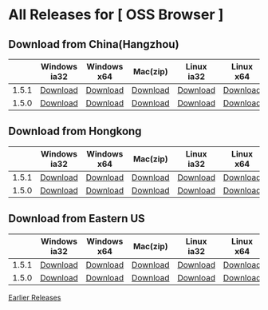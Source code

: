 # All Releases for [ OSS Browser ]

## Download from China(Hangzhou)

||Windows ia32|Windows x64| Mac(zip) |Linux ia32|Linux x64|Release note|
  |-----|-----|-----|-----|--------|--------|---|
|1.5.1|[Download](https://luogc.oss-cn-hangzhou.aliyuncs.com/oss-browser-publish/1.5.1/oss-browser-win32-ia32.zip) |[Download](https://luogc.oss-cn-hangzhou.aliyuncs.com/oss-browser-publish/1.5.1/oss-browser-win32-x64.zip) |  [Download](https://luogc.oss-cn-hangzhou.aliyuncs.com/oss-browser-publish/1.5.1/oss-browser-darwin-x64.zip) | [Download](https://luogc.oss-cn-hangzhou.aliyuncs.com/oss-browser-publish/1.5.1/oss-browser-linux-ia32.zip) | [Download](https://luogc.oss-cn-hangzhou.aliyuncs.com/oss-browser-publish/1.5.1/oss-browser-linux-x64.zip)|[1.5.1.md](release-notes/1.5.1.md)|
|1.5.0|[Download](https://luogc.oss-cn-hangzhou.aliyuncs.com/oss-browser-publish/1.5.0/oss-browser-win32-ia32.zip) |[Download](https://luogc.oss-cn-hangzhou.aliyuncs.com/oss-browser-publish/1.5.0/oss-browser-win32-x64.zip) |  [Download](https://luogc.oss-cn-hangzhou.aliyuncs.com/oss-browser-publish/1.5.0/oss-browser-darwin-x64.zip) | [Download](https://luogc.oss-cn-hangzhou.aliyuncs.com/oss-browser-publish/1.5.0/oss-browser-linux-ia32.zip) | [Download](https://luogc.oss-cn-hangzhou.aliyuncs.com/oss-browser-publish/1.5.0/oss-browser-linux-x64.zip)|[1.5.0.md](release-notes/1.5.0.md)|

## Download from Hongkong

||Windows ia32|Windows x64| Mac(zip) |Linux ia32|Linux x64|Release note|
  |-----|-----|-----|-----|--------|--------|---|
|1.5.1|[Download](https://client-publish-hongkong.oss-cn-hongkong.aliyuncs.com/oss-browser-publish/1.5.1/oss-browser-win32-ia32.zip) |[Download](https://client-publish-hongkong.oss-cn-hongkong.aliyuncs.com/oss-browser-publish/1.5.1/oss-browser-win32-x64.zip) |  [Download](https://client-publish-hongkong.oss-cn-hongkong.aliyuncs.com/oss-browser-publish/1.5.1/oss-browser-darwin-x64.zip) | [Download](https://client-publish-hongkong.oss-cn-hongkong.aliyuncs.com/oss-browser-publish/1.5.1/oss-browser-linux-ia32.zip) | [Download](https://client-publish-hongkong.oss-cn-hongkong.aliyuncs.com/oss-browser-publish/1.5.1/oss-browser-linux-x64.zip)|[1.5.1.md](release-notes/1.5.1.md)|
|1.5.0|[Download](https://client-publish-hongkong.oss-cn-hongkong.aliyuncs.com/oss-browser-publish/1.5.0/oss-browser-win32-ia32.zip) |[Download](https://client-publish-hongkong.oss-cn-hongkong.aliyuncs.com/oss-browser-publish/1.5.0/oss-browser-win32-x64.zip) |  [Download](https://client-publish-hongkong.oss-cn-hongkong.aliyuncs.com/oss-browser-publish/1.5.0/oss-browser-darwin-x64.zip) | [Download](https://client-publish-hongkong.oss-cn-hongkong.aliyuncs.com/oss-browser-publish/1.5.0/oss-browser-linux-ia32.zip) | [Download](https://client-publish-hongkong.oss-cn-hongkong.aliyuncs.com/oss-browser-publish/1.5.0/oss-browser-linux-x64.zip)|[1.5.0.md](release-notes/1.5.0.md)|

## Download from Eastern US

||Windows ia32|Windows x64| Mac(zip) |Linux ia32|Linux x64|Release note|
  |-----|-----|-----|-----|--------|--------|---|
|1.5.1|[Download](https://client-publish-useast1.oss-us-east-1.aliyuncs.com/oss-browser-publish/1.5.1/oss-browser-win32-ia32.zip) |[Download](https://client-publish-useast1.oss-us-east-1.aliyuncs.com/oss-browser-publish/1.5.1/oss-browser-win32-x64.zip) |  [Download](https://client-publish-useast1.oss-us-east-1.aliyuncs.com/oss-browser-publish/1.5.1/oss-browser-darwin-x64.zip) | [Download](https://client-publish-useast1.oss-us-east-1.aliyuncs.com/oss-browser-publish/1.5.1/oss-browser-linux-ia32.zip) | [Download](https://client-publish-useast1.oss-us-east-1.aliyuncs.com/oss-browser-publish/1.5.1/oss-browser-linux-x64.zip)|[1.5.1.md](release-notes/1.5.1.md)|
|1.5.0|[Download](https://client-publish-useast1.oss-us-east-1.aliyuncs.com/oss-browser-publish/1.5.0/oss-browser-win32-ia32.zip) |[Download](https://client-publish-useast1.oss-us-east-1.aliyuncs.com/oss-browser-publish/1.5.0/oss-browser-win32-x64.zip) |  [Download](https://client-publish-useast1.oss-us-east-1.aliyuncs.com/oss-browser-publish/1.5.0/oss-browser-darwin-x64.zip) | [Download](https://client-publish-useast1.oss-us-east-1.aliyuncs.com/oss-browser-publish/1.5.0/oss-browser-linux-ia32.zip) | [Download](https://client-publish-useast1.oss-us-east-1.aliyuncs.com/oss-browser-publish/1.5.0/oss-browser-linux-x64.zip)|[1.5.0.md](release-notes/1.5.0.md)|


[Earlier Releases](earlier-releases.md)